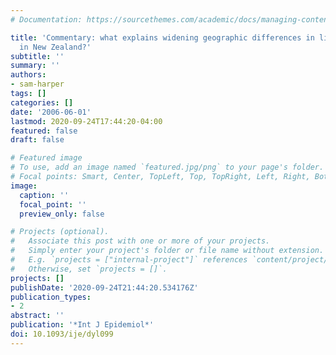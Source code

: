 ```yaml
---
# Documentation: https://sourcethemes.com/academic/docs/managing-content/

title: 'Commentary: what explains widening geographic differences in life expectancy
  in New Zealand?'
subtitle: ''
summary: ''
authors:
- sam-harper
tags: []
categories: []
date: '2006-06-01'
lastmod: 2020-09-24T17:44:20-04:00
featured: false
draft: false

# Featured image
# To use, add an image named `featured.jpg/png` to your page's folder.
# Focal points: Smart, Center, TopLeft, Top, TopRight, Left, Right, BottomLeft, Bottom, BottomRight.
image:
  caption: ''
  focal_point: ''
  preview_only: false

# Projects (optional).
#   Associate this post with one or more of your projects.
#   Simply enter your project's folder or file name without extension.
#   E.g. `projects = ["internal-project"]` references `content/project/deep-learning/index.md`.
#   Otherwise, set `projects = []`.
projects: []
publishDate: '2020-09-24T21:44:20.534176Z'
publication_types:
- 2
abstract: ''
publication: '*Int J Epidemiol*'
doi: 10.1093/ije/dyl099
---
```

